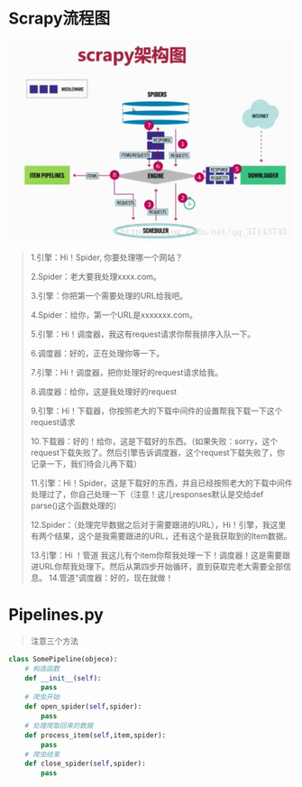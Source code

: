 # Scrapy流程图

![这里写图片描述](Untitled/20180712140539264)

> 1.引擎：Hi！Spider, 你要处理哪一个网站？
>
> 2.Spider：老大要我处理xxxx.com。
>
> 3.引擎：你把第一个需要处理的URL给我吧。
>
> 4.Spider：给你，第一个URL是xxxxxxx.com。
>
> 5.引擎：Hi！调度器，我这有request请求你帮我排序入队一下。
>
> 6.调度器：好的，正在处理你等一下。
>
> 7.引擎：Hi！调度器，把你处理好的request请求给我。
>
> 8.调度器：给你，这是我处理好的request
>
> 9.引擎：Hi！下载器，你按照老大的下载中间件的设置帮我下载一下这个request请求
>
> 10.下载器：好的！给你，这是下载好的东西。（如果失败：sorry，这个request下载失败了。然后引擎告诉调度器，这个request下载失败了，你记录一下，我们待会儿再下载）
>
> 11.引擎：Hi！Spider，这是下载好的东西，并且已经按照老大的下载中间件处理过了，你自己处理一下（注意！这儿responses默认是交给def parse()这个函数处理的）
>
> 12.Spider：（处理完毕数据之后对于需要跟进的URL），Hi！引擎，我这里有两个结果，这个是我需要跟进的URL，还有这个是我获取到的Item数据。
>
> 13.引擎：Hi ！管道 我这儿有个item你帮我处理一下！调度器！这是需要跟进URL你帮我处理下。然后从第四步开始循环，直到获取完老大需要全部信息。
> 14.管道“调度器：好的，现在就做！



# Pipelines.py

> 注意三个方法

```python
class SomePipeline(objece):
    # 构造函数
    def __init__(self):
        pass
    # 爬虫开始
    def open_spider(self,spider):
        pass
    # 处理爬取回来的数据
    def process_item(self,item,spider):
        pass
    # 爬虫结束
    def close_spider(self,spider):
        pass
```

